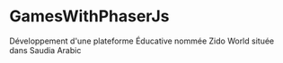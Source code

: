 # GamesWithPhaserJs
Développement d'une plateforme Éducative nommée Zido World située dans Saudia Arabic
